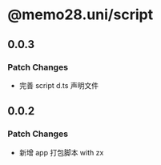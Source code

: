 # @memo28.uni/script

## 0.0.3

### Patch Changes

- 完善 script d.ts 声明文件

## 0.0.2

### Patch Changes

- 新增 app 打包脚本 with zx
